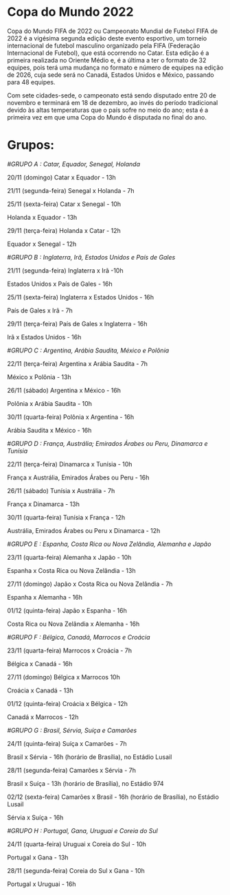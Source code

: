 <h1>Copa do Mundo 2022</h1>
<p>Copa do Mundo FIFA de 2022 ou Campeonato Mundial de Futebol FIFA de 2022 é a vigésima segunda edição deste evento esportivo, um torneio internacional de futebol masculino organizado pela FIFA (Federação Internacional de Futebol), que está ocorrendo no Catar. Esta edição é a primeira realizada no Oriente Médio e, é a última a ter o formato de 32 equipes, pois terá uma mudança no formato e número de equipes na edição de 2026, cuja sede será no Canadá, Estados Unidos e México, passando para 48 equipes.

Com sete cidades-sede, o campeonato está sendo disputado entre 20 de novembro e terminará em 18 de dezembro, ao invés do período tradicional devido às altas temperaturas que o país sofre no meio do ano; esta é a primeira vez em que uma Copa do Mundo é disputada no final do ano.</p>

<h1>Grupos:</h1>
<p><I> #GRUPO A : Catar, Equador, Senegal, Holanda</i>
<p>20/11 (domingo)
Catar x Equador - 13h</p>

21/11 (segunda-feira)
Senegal x Holanda - 7h

25/11 (sexta-feira)
Catar x Senegal - 10h

Holanda x Equador - 13h

29/11 (terça-feira)
Holanda x Catar - 12h

Equador x Senegal - 12h

#<i>GRUPO B : Inglaterra, Irã, Estados Unidos e País de Gales</i>
<p>21/11 (segunda-feira)
Inglaterra x Irã -10h</p>

Estados Unidos x País de Gales - 16h

25/11 (sexta-feira)
Inglaterra x Estados Unidos - 16h

País de Gales x Irã - 7h

29/11 (terça-feira)
País de Gales x Inglaterra - 16h

Irã x Estados Unidos - 16h

#<i>GRUPO C : Argentina, Arábia Saudita, México e Polônia</i>
<p>22/11 (terça-feira)
Argentina x Arábia Saudita - 7h</p>

México x Polônia - 13h

26/11 (sábado)
Argentina x México - 16h

Polônia x Arábia Saudita - 10h

30/11 (quarta-feira)
Polônia x Argentina - 16h

Arábia Saudita x México - 16h

#<i>GRUPO D : França, Austrália; Emirados Árabes ou Peru, Dinamarca e Tunísia</i>
<p>22/11 (terça-feira)
Dinamarca x Tunísia - 10h</p>

França x Austrália, Emirados Árabes ou Peru - 16h

26/11 (sábado)
Tunísia x Austrália - 7h

França x Dinamarca - 13h

30/11 (quarta-feira)
Tunísia x França - 12h

Austrália, Emirados Árabes ou Peru x Dinamarca - 12h

#<i>GRUPO E : Espanha, Costa Rica ou Nova Zelândia, Alemanha e Japão</i>
<p>23/11 (quarta-feira)
Alemanha x Japão - 10h</p>

Espanha x Costa Rica ou Nova Zelândia - 13h

27/11 (domingo)
Japão x Costa Rica ou Nova Zelândia - 7h

Espanha x Alemanha - 16h

01/12 (quinta-feira)
Japão x Espanha - 16h

Costa Rica ou Nova Zelândia x Alemanha - 16h

<I>#GRUPO F : Bélgica, Canadá, Marrocos e Croácia</i>
<p>23/11 (quarta-feira)
Marrocos x Croácia - 7h</p>

Bélgica x Canadá - 16h

27/11 (domingo)
Bélgica x Marrocos 10h

Croácia x Canadá - 13h

01/12 (quinta-feira)
Croácia x Bélgica - 12h

Canadá x Marrocos - 12h

<i>#GRUPO G : Brasil, Sérvia, Suíça e Camarões</i>
<p>24/11 (quinta-feira)
Suíça x Camarões - 7h</p>

Brasil x Sérvia - 16h (horário de Brasília), no Estádio Lusail

28/11 (segunda-feira)
Camarões x Sérvia - 7h

Brasil x Suíça - 13h (horário de Brasília), no Estádio 974

02/12 (sexta-feira)
Camarões x Brasil - 16h (horário de Brasília), no Estádio Lusail

Sérvia x Suíça - 16h

<i>#GRUPO H : Portugal, Gana, Uruguai e Coreia do Sul</I>
<p>24/11 (quarta-feira)
Uruguai x Coreia do Sul - 10h</p>

Portugal x Gana - 13h

28/11 (segunda-feira)
Coreia do Sul x Gana - 10h

Portugal x Uruguai - 16h
